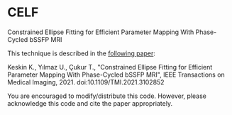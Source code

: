 # CELF
Constrained Ellipse Fitting for Efficient Parameter Mapping With Phase-Cycled bSSFP MRI

This technique is described in the [following paper](https://ieeexplore.ieee.org/document/9507438):

Keskin K., Yılmaz U., Çukur T., "Constrained Ellipse Fitting for Efficient Parameter Mapping With Phase-Cycled bSSFP MRI", IEEE Transactions on Medical Imaging, 2021. doi:10.1109/TMI.2021.3102852

You are encouraged to modify/distribute this code. However, please acknowledge this code and cite the paper appropriately. 
